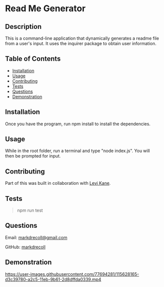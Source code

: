 # Read Me Generator
  ## Description
  This is a command-line application that dynamically generates a readme file from a user's input. It uses the inquirer package to obtain user information.
  ## Table of Contents
   - [Installation](#Installation)
   - [Usage](#Usage)
   - [Contributing](#Contributing)
   - [Tests](#Tests)
   - [Questions](#Questions)
   - [Demonstration](#Demonstration)
  ## Installation
  Once you have the program, run npm install to install the dependencies.
  ## Usage
  While in the root folder, run a terminal and type "node index.js". You will then be prompted for input. 
  ## Contributing
  Part of this was built in collaboration with [Levi Kane](https://github.com/levickane).
  ## Tests
  >npm run test
  ## Questions
  Email: markdrecoll@gmail.com

  GitHub: [markdrecoll](https://github.com/markdrecoll/)

  ## Demonstration
  https://user-images.githubusercontent.com/77694281/115628165-d3c39780-a2c5-11eb-9b61-2d8dffda0339.mp4
